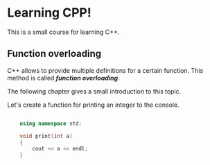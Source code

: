 # Learning CPP!

This is a small course for learning C++.

## Function overloading

C++ allows to provide multiple definitions for a certain function. This method
is called ***function overloading***.

The following chapter gives a small introduction to this topic.


Let's create a function for printing an integer to the console.

```cpp

    using namespace std;

    void print(int a)
    {
        cout << a << endl;
    }


```